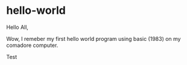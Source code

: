 # hello-world

Hello All,

Wow, I remeber my first hello world program using basic (1983) on my comadore computer.

Test
